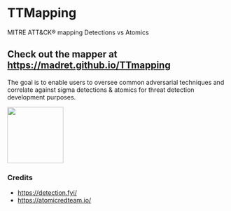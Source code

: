 # TTMapping
MITRE ATT&CK® mapping Detections vs Atomics

## Check out the mapper at https://madret.github.io/TTmapping
The goal is to enable users to oversee common adversarial techniques and correlate against sigma detections & atomics for threat detection development purposes.

<img src="![image]https://github.com/madret/TTmapping/assets/56820649/2c77840a-bb02-4e24-a1ee-2c9dfc5bfea5" width="128"/>

### Credits
- https://detection.fyi/
- https://atomicredteam.io/
